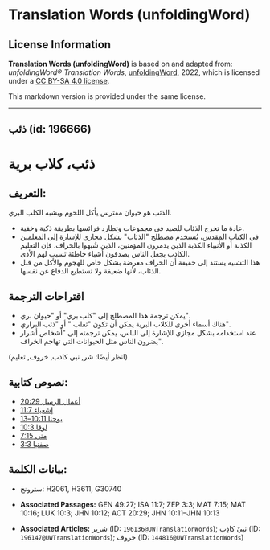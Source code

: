 # Translation Words (unfoldingWord)

## License Information

**Translation Words (unfoldingWord)** is based on and adapted from: _unfoldingWord® Translation Words_, [unfoldingWord](https://unfoldingword.org/utw), 2022, which is licensed under a [CC BY-SA 4.0 license](https://creativecommons.org/licenses/by-sa/4.0/legalcode.en).

This markdown version is provided under the same license.



--------------------------------

## ذئب (id: 196666)

ذئب، كلاب برية
==============

التعريف:
--------

الذئب هو حيوان مفترس يأكل اللحوم ويشبه الكلب البري.

* عادة ما تخرج الذئاب للصيد في مجموعات وتطارد فرائسها بطريقة ذكية وخفية.
* في الكتاب المقدس، يُستخدم مصطلح "الذئاب" بشكل مجازي للإشارة إلى المعلمين الكذبة أو الأنبياء الكذبة الذين يدمرون المؤمنين، الذين شُبهوا بالخراف. فإن التعليم الكاذب يجعل الناس يصدقون أشياء خاطئة تسبب لهم الأذى.
* هذا التشبيه يستند إلى حقيقة أن الخراف معرضة بشكل خاص للهجوم والأكل من قبل الذئاب، لأنها ضعيفة ولا تستطيع الدفاع عن نفسها.

اقتراحات الترجمة
----------------

* يمكن ترجمة هذا المصطلح إلى "كلب بري" أو "حيوان بري".
* هناك أسماء أخرى للكلاب البرية يمكن أن تكون "ثعلب " أو "ذئب البراري".
* عند استخدامه بشكل مجازي للإشارة إلى الناس، يمكن ترجمته إلى "أشخاص أشرار يضرون الناس مثل الحيوانات التي تهاجم الخراف".

(انظر أيضًا: شر, نبي كاذب, خروف, تعليم)

نصوص كتابية:
------------

* [أعمال الرسل 20:29](https://ref.ly/Acts20:29)
* [إشعياء 11:7](https://ref.ly/Isa11:7)
* [يوحنا 10:11–13](https://ref.ly/John10:11-John10:13)
* [لوقا 10:3](https://ref.ly/Luke10:3)
* [متى 7:15](https://ref.ly/Matt7:15)
* [صفنيا 3:3](https://ref.ly/Zeph3:3)

بيانات الكلمة:
--------------

* سترونج: H2061, H3611, G30740

* **Associated Passages:** GEN 49:27; ISA 11:7; ZEP 3:3; MAT 7:15; MAT 10:16; LUK 10:3; JHN 10:12; ACT 20:29; JHN 10:11–JHN 10:13
* **Associated Articles:** شرير (ID: `196136@UWTranslationWords`); نبيٌ كاذِب (ID: `196147@UWTranslationWords`); خروف (ID: `144816@UWTranslationWords`)

